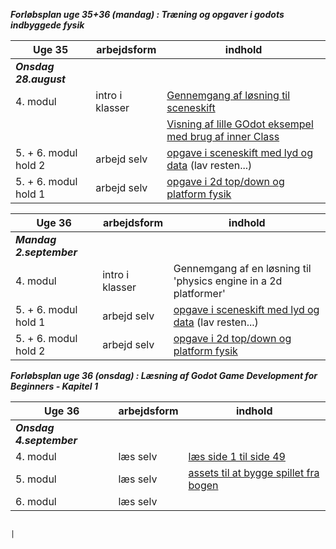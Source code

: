 
***Forløbsplan uge 35+36 (mandag) : Træning og opgaver i godots indbyggede fysik***

| Uge 35                    | arbejdsform       | indhold                                                                                                                                                                                                                                |
|---------------------------|-------------------|----------------------------------------------------------------------------------------------------------------------------------------------------------------------------------------------------------------------------------------|
| ***Onsdag 28.august***    |                   |                                                                                                                                                                                                                                        |
| 4. modul                  | intro i klasser   | [Gennemgang af løsning til sceneskift](https://github.com/kkmTec/Change_scenes)                                                                                                                                                        |
|                           |                   | [Visning af lille GOdot eksempel med brug af inner Class](https://github.com/kkmTec/circles)                                                                                                                                           |       
| 5. + 6. modul hold 2      | arbejd selv       | [opgave i sceneskift med lyd og data](opgave_sceneskift_lyd%26data.pdf)  (lav resten...)                                                                                                                                               |
| 5. + 6. modul hold 1      | arbejd selv       | [opgave i 2d top/down og platform fysik](opgave_2dfysik_1.md)                                                                                                                                                                          |


| Uge 36                    | arbejdsform       | indhold                                                                                                                                                                                                                                |
|---------------------------|-------------------|----------------------------------------------------------------------------------------------------------------------------------------------------------------------------------------------------------------------------------------|
| ***Mandag 2.september***  |                   |                                                                                                                                                                                                                                        |
| 4. modul                  | intro i klasser   | Gennemgang af en løsning til 'physics engine in a 2d platformer'                                                                                                                                                                                                                                  |
| 5. + 6. modul hold 1      | arbejd selv       | [opgave i sceneskift med lyd og data](opgave_sceneskift_lyd%26data.pdf)  (lav resten...)                                                                                                                                               |
| 5. + 6. modul hold 2      | arbejd selv       | [opgave i 2d top/down og platform fysik](opgave_2dfysik_1.md)                                                                                                                                                                          |


***Forløbsplan uge 36 (onsdag) : Læsning af Godot Game Development for Beginners - Kapitel 1***

| Uge 36                    | arbejdsform       | indhold                                                                                                                                                                                                                                |
|---------------------------|-------------------|----------------------------------------------------------------------------------------------------------------------------------------------------------------------------------------------------------------------------------------|
| ***Onsdag 4.september*** 	|                   |                                                                                                                                                                                                                                        |
| 4. modul                  | læs selv          |  [læs side 1 til side 49](https://gamedevacademy.org/wp-content/uploads/2020/07/Godot-Game-Development-for-Beginners.pdf)                                                                                                              |
| 5. modul                  | læs selv          |  [assets til at bygge spillet fra bogen](GodotPlatformerAssets.zip)                                                                                                                                                                    |
| 6. modul                  | læs selv          |                                                                                                                                                                                                                                        |

                                                                             |
